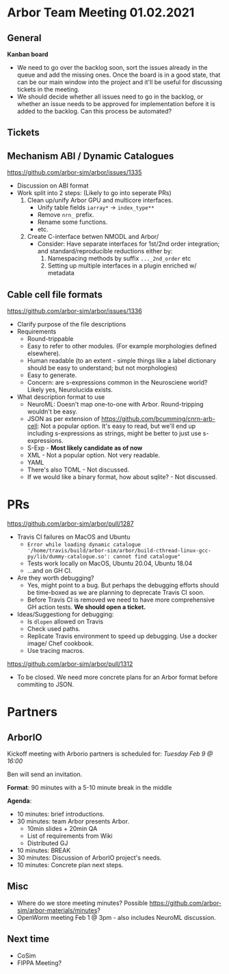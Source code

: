 Arbor Team Meeting 01.02.2021
=============================

General
-------

**Kanban board** 
 - We need to go over the backlog soon, sort the issues already in the queue and add the missing ones. Once the board is in a good state, that can be our main window into the project and it'll be useful for discussing tickets in the meeting. 
 - We should decide whether all issues need to go in the backlog, or whether an issue needs to be approved for implementation before it is added to the backlog. Can this process be automated?  


Tickets
-------

Mechanism ABI / Dynamic Catalogues
----------------------------------
https://github.com/arbor-sim/arbor/issues/1335
- Discussion on ABI format
- Work split into 2 steps: (Likely to go into seperate PRs)
  1. Clean up/unify Arbor GPU and multicore interfaces.  
     - Unify table fields `iarray*` -> `index_type**`
     - Remove `nrn_` prefix.
     - Rename some functions.
     - etc.
  2. Create C-interface betwen NMODL and Arbor/
     - Consider: Have separate interfaces for 1st/2nd order integration; and standard/reproducible reductions either by:
       1. Namespacing methods by suffix `..._2nd_order` etc
       2. Setting up multiple interfaces in a plugin enriched w/ metadata
 
Cable cell file formats
-----------------------
https://github.com/arbor-sim/arbor/issues/1336
- Clarify purpose of the file descriptions
- Requirements
  - Round-trippable
  - Easy to refer to other modules. (For example morphologies defined elsewhere).
  - Human readable (to an extent - simple things like a label dictionary should be easy to understand; but not morphologies)
  - Easy to generate. 
  - Concern: are s-expressions common in the Neurosciene world? Likely yes, Neurolucida exists. 
- What description format to use
  - NeuroML: Doesn't map one-to-one with Arbor. Round-tripping wouldn't be easy.
  - JSON as per extension of https://github.com/bcumming/cnrn-arb-cell: Not a popular option. It's easy to read, but we'll end up including s-expressions as strings, might be better to just use s-expressions. 
  - S-Exp - **Most likely candidate as of now**
  - XML - Not a popular option. Not very readable. 
  - YAML
  - There's also TOML - Not discussed. 
  - If we would like a binary format, how about sqlite? - Not discussed. 

PRs
===

https://github.com/arbor-sim/arbor/pull/1287
- Travis CI failures on MacOS and Ubuntu
  - `Error while loading dynamic catalogue '/home/travis/build/arbor-sim/arbor/build-cthread-linux-gcc-py/lib/dummy-catalogue.so': cannot find catalogue"` 
  - Tests work locally on MacOS, Ubuntu 20.04, Ubuntu 18.04 
  - ...and on GH CI.
- Are they worth debugging? 
  - Yes, might point to a bug. But perhaps the debugging efforts should be time-boxed as we are planning to deprecate Travis CI soon. 
  - Before Travis CI is removed we need to have more comprehensive GH action tests. **We should open a ticket.**
- Ideas/Suggestiong for debugging:
  - Is `dlopen` allowed on Travis
  - Check used paths.
  - Replicate Travis environment to speed up debugging. Use a docker image/ Chef cookbook. 
  - Use tracing macros.


https://github.com/arbor-sim/arbor/pull/1312 
- To be closed. We need more concrete plans for an Arbor format before commiting to JSON.

Partners
========

ArborIO
-------

Kickoff meeting with Arborio partners is scheduled for: *Tuesday Feb 9 @ 16:00*

Ben will send an invitation. 

**Format**: 90 minutes with a 5-10 minute break in the middle

**Agenda**:
- 10 minutes: brief introductions.
- 30 minutes: team Arbor presents Arbor.
  - 10min slides + 20min QA
  - List of requirements from Wiki
  - Distributed GJ
- 10 minutes: BREAK
- 30 minutes: Discussion of ArborIO project's needs.
- 10 minutes: Concrete plan next steps.

Misc
----

- Where do we store meeting minutes? Possible https://github.com/arbor-sim/arbor-materials/minutes? 
- OpenWorm meeting Feb 1 @ 3pm - also includes NeuroML discussion.

Next time
---------

- CoSim
- FIPPA Meeting?